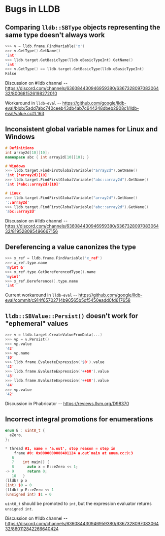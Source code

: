 # Bugs in LLDB

## Comparing `lldb::SBType` objects representing the same type doesn't always work

```cpp
>>> v = lldb.frame.FindVariable('x')
>>> v.GetType().GetName()
'int'
>>> lldb.target.GetBasicType(lldb.eBasicTypeInt).GetName()
'int'
>>> v.GetType() == lldb.target.GetBasicType(lldb.eBasicTypeInt)
False
```

Discussion on #lldb channel -- <https://discord.com/channels/636084430946959380/636732809708306432/800681526198272010>

Workaround in `lldb-eval` -- <https://github.com/google/lldb-eval/blob/5add7abc740ceeb43db4ab7c644248dbeb2908c1/lldb-eval/value.cc#L163>

## Inconsistent global variable names for Linux and Windows

```c++
# Definitions
int array2d[10][10];
namespace abc { int array2d[10][10]; }

# Windows
>>> lldb.target.FindFirstGlobalVariable("array2d").GetName()
'int (*array2d)[10]'
>>> lldb.target.FindFirstGlobalVariable("abc::array2d").GetName()
'int (*abc::array2d)[10]'

# Linux
>>> lldb.target.FindFirstGlobalVariable("array2d").GetName()
'::array2d'
>>> lldb.target.FindFirstGlobalVariable("abc::array2d").GetName()
'abc::array2d'
```

Discussion on #lldb channel -- <https://discord.com/channels/636084430946959380/636732809708306432/819528095496667156>

## Dereferencing a value canonizes the type

```c++
>>> x_ref = lldb.frame.FindVariable('x_ref')
>>> x_ref.type.name
'myint &'
>>> x_ref.type.GetDereferencedType().name
'myint'
>>> x_ref.Dereference().type.name
'int'
```

Current workaround in `lldb-eval` -- <https://github.com/google/lldb-eval/commit/c914f65702714b90565b5df5450eadd0fd617658>

## `lldb::SBValue::Persist()` doesn't work for "ephemeral" values

```c++
>>> v = lldb.target.CreateValueFromData(...)
>>> vp = v.Persist()
>>> vp.value
'42'
>>> vp.name
'$0'
>>> lldb.frame.EvaluateExpression('$0').value
'42'
>>> lldb.frame.EvaluateExpression('++$0').value
'43'
>>> lldb.frame.EvaluateExpression('++$0').value
'44'
>>> vp.value
'42'
```

Discussion in Phabricator -- <https://reviews.llvm.org/D98370>

## Incorrect integral promotions for enumerations

```c++
enum E : uint8_t {
  eZero,
};
```

```c++
* thread #1, name = 'a.out', stop reason = step in
    frame #0: 0x0000000000401124 a.out`main at enum.cc:9:3
   6   
   7    int main() {
   8      auto x = E::eZero << 1;
-> 9      return 0;
   10   }
(lldb) p x
(int) $0 = 0
(lldb) p E::eZero << 1
(unsigned int) $1 = 0
```

`uint8_t` should be promoted to `int`, but the expression evaluator returns `unsigned int`.

Discussion on #lldb channel -- <https://discord.com/channels/636084430946959380/636732809708306432/860112842266640424>
